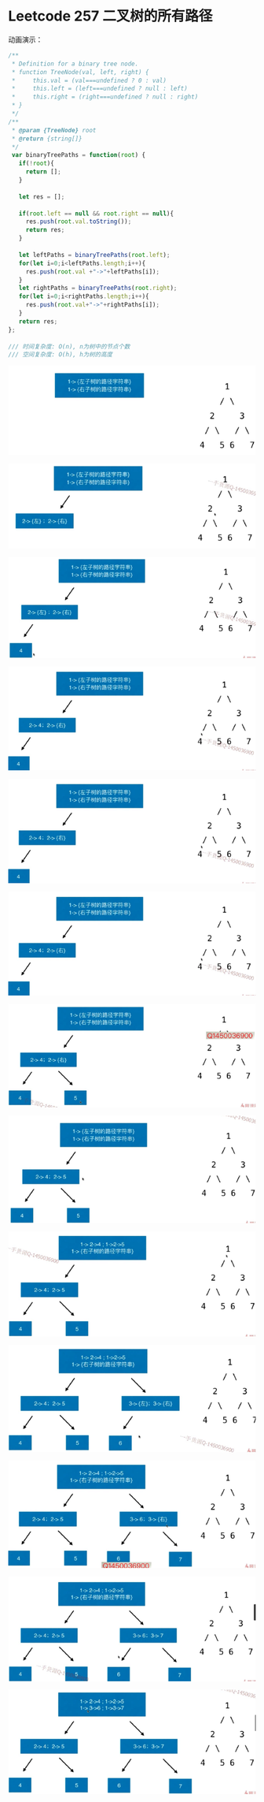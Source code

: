 # Leetcode 257  二叉树的所有路径

动画演示：
```js
/**
 * Definition for a binary tree node.
 * function TreeNode(val, left, right) {
 *     this.val = (val===undefined ? 0 : val)
 *     this.left = (left===undefined ? null : left)
 *     this.right = (right===undefined ? null : right)
 * }
 */
/**
 * @param {TreeNode} root
 * @return {string[]}
 */
 var binaryTreePaths = function(root) {
   if(!root){
     return [];
   }

   let res = [];
   
   if(root.left == null && root.right == null){
     res.push(root.val.toString());
     return res;
   }

   let leftPaths = binaryTreePaths(root.left);
   for(let i=0;i<leftPaths.length;i++){
     res.push(root.val +"->"+leftPaths[i]);
   }
   let rightPaths = binaryTreePaths(root.right);
   for(let i=0;i<rightPaths.length;i++){
     res.push(root.val+"->"+rightPaths[i]);
   }
   return res;
};

/// 时间复杂度: O(n), n为树中的节点个数
/// 空间复杂度: O(h), h为树的高度
```

![image-20210913184208759](README.assets/image-20210913184208759.png)

![image-20210913184216099](README.assets/image-20210913184216099.png)

![image-20210913184232665](README.assets/image-20210913184232665.png)

![image-20210913184256758](README.assets/image-20210913184256758.png)

![image-20210913184258132](README.assets/image-20210913184258132.png)

![image-20210913184259483](README.assets/image-20210913184259483.png)

![image-20210913184309489](README.assets/image-20210913184309489.png)

![image-20210913184318857](README.assets/image-20210913184318857.png)

![image-20210913184328387](README.assets/image-20210913184328387.png)

![image-20210913184350045](README.assets/image-20210913184350045.png)

![image-20210913184357547](README.assets/image-20210913184357547.png)

![image-20210913184404266](README.assets/image-20210913184404266.png)

![image-20210913184412728](README.assets/image-20210913184412728.png)

